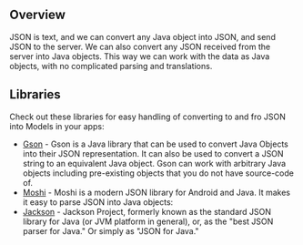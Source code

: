 ## Overview

JSON is text, and we can convert any Java object into JSON, and send JSON to the server. We can also convert any JSON received from the server into Java objects. This way we can work with the data as Java objects, with no complicated parsing and translations.

## Libraries

Check out these libraries for easy handling of converting to and fro JSON into Models in your apps:

 * [Gson](https://github.com/google/gson) - Gson is a Java library that can be used to convert Java Objects into their JSON representation. It can also be used to convert a JSON string to an equivalent Java object. Gson can work with arbitrary Java objects including pre-existing objects that you do not have source-code of.
 * [Moshi](https://github.com/square/moshi) - Moshi is a modern JSON library for Android and Java. It makes it easy to parse JSON into Java objects:
 * [Jackson](https://github.com/FasterXML/jackson) - Jackson Project, formerly known as the standard JSON library for Java (or JVM platform in general), or, as the "best JSON parser for Java." Or simply as "JSON for Java."